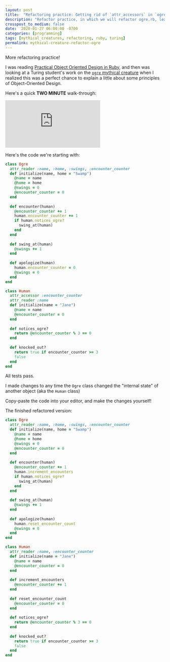 ```yaml
---
layout: post
title:  "Refactoring practice: Getting rid of `attr_accessors` in `ogre.rb`"
description: "Refactor practice, in which we will refactor ogre.rb, learn more about Ruby, object-oriented design, and clean code"
crosspost_to_medium: false
date:  2020-01-27 06:00:00 -0700
categories: [programming]
tags: [mythical_creatures, refactoring, ruby, turing]
permalink: mythical-creature-refactor-ogre
---
```


More refactoring practice! 

I was reading [Practical Object Oriented Design in Ruby](https://www.amazon.com/Practical-Object-Oriented-Design-Ruby-Addison-Wesley/dp/0321721330), and then was looking at a Turing student's work on the [`ogre` mythical creature](https://github.com/turingschool/ruby-exercises/blob/master/mythical-creatures/test/ogre_test.rb) when I realized this was a perfect chance to explain a little about some principles of Object-Oriented Design.

Here's a quick **TWO MINUTE** walk-through:

<div class="container">
<iframe class="video" src="https://www.youtube.com/embed/Z_e7p8cDF1Q" frameborder="0" allow="accelerometer; autoplay; encrypted-media; gyroscope; picture-in-picture" allowfullscreen></iframe>
</div>

<!--more-->

Here's the code we're starting with:

```rb
class Ogre
  attr_reader :name, :home, :swings, :encounter_counter
  def initialize(name, home = "Swamp")
    @name = name
    @home = home
    @swings = 0
    @encounter_counter = 0
  end
  
  def encounter(human)
    @encounter_counter += 1
    human.encounter_counter += 1
    if human.notices_ogre?
      swing_at(human)
    end
  end
  
  def swing_at(human)
    @swings += 1
  end
  
  def apologize(human)
    human.encounter_counter = 0
    @swings = 0
  end
end

class Human
  attr_accessor :encounter_counter
  attr_reader :name
  def initialize(name = "Jane")
    @name = name
    @encounter_counter = 0
  end
  
  def notices_ogre?
    return @encounter_counter % 3 == 0
  end
  
  def knocked_out?
    return true if encounter_counter >= 3
    false
  end
end
```

All tests pass.

I made changes to any time the `Ogre` class changed the "internal state" of another object (aka the `Human` class)

Copy-paste the code into your editor, and make the changes yourself!


The finished refactored version:
```ruby
class Ogre
  attr_reader :name, :home, :swings, :encounter_counter
  def initialize(name, home = "Swamp")
    @name = name
    @home = home
    @swings = 0
    @encounter_counter = 0
  end
  
  def encounter(human)
    @encounter_counter += 1
    human.increment_encounters
    if human.notices_ogre?
      swing_at(human)
    end
  end
  
  def swing_at(human)
    @swings += 1
  end
  
  def apologize(human)
    human.reset_encounter_count
    @swings = 0
  end
end

class Human
  attr_reader :name, :encounter_counter
  def initialize(name = "Jane")
    @name = name
    @encounter_counter = 0
  end
  
  def increment_encounters
    @encounter_counter += 1
  end
  
  def reset_encounter_count
    @encounter_counter = 0
  end
  
  def notices_ogre?
    return @encounter_counter % 3 == 0
  end
  
  def knocked_out?
    return true if encounter_counter >= 3
    false
  end
end
```
